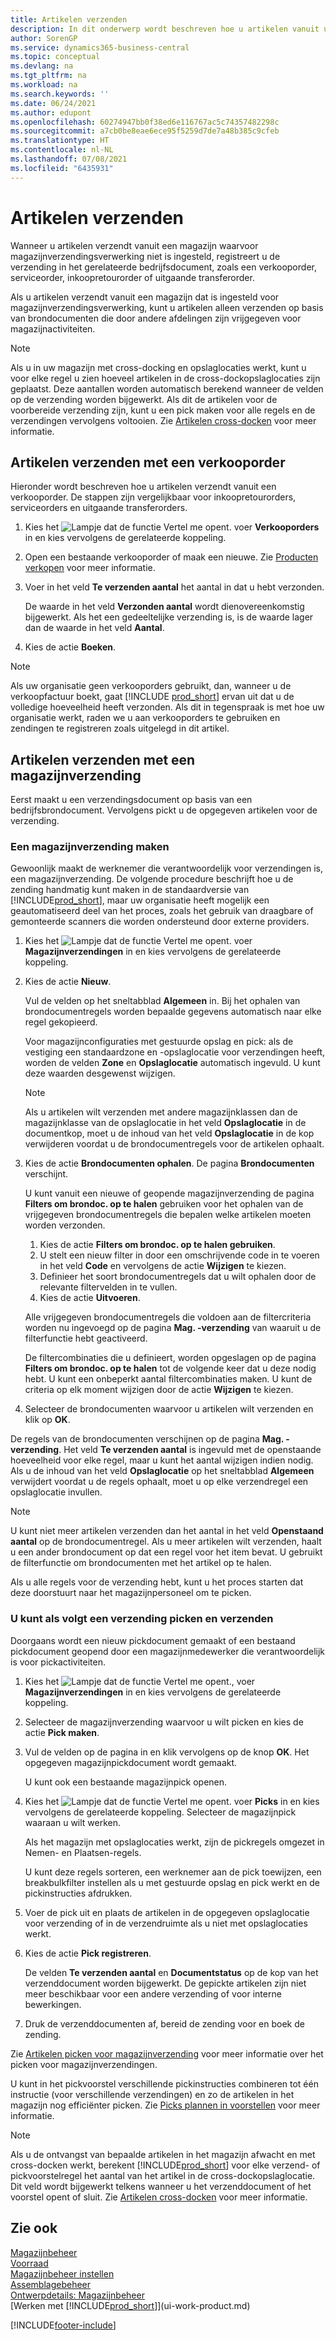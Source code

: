 ```yaml
---
title: Artikelen verzenden
description: In dit onderwerp wordt beschreven hoe u artikelen vanuit uw magazijn verzendt, afhankelijk van uw magazijnconfiguratie voor verzendingsverwerking.
author: SorenGP
ms.service: dynamics365-business-central
ms.topic: conceptual
ms.devlang: na
ms.tgt_pltfrm: na
ms.workload: na
ms.search.keywords: ''
ms.date: 06/24/2021
ms.author: edupont
ms.openlocfilehash: 60274947bb0f38ed6e116767ac5c74357482298c
ms.sourcegitcommit: a7cb0be8eae6ece95f5259d7de7a48b385c9cfeb
ms.translationtype: HT
ms.contentlocale: nl-NL
ms.lasthandoff: 07/08/2021
ms.locfileid: "6435931"
---
```

# <a name="ship-items"></a>Artikelen verzenden

Wanneer u artikelen verzendt vanuit een magazijn waarvoor magazijnverzendingsverwerking niet is ingesteld, registreert u de verzending in het gerelateerde bedrijfsdocument, zoals een verkooporder, serviceorder, inkoopretourorder of uitgaande transferorder.

Als u artikelen verzendt vanuit een magazijn dat is ingesteld voor magazijnverzendingsverwerking, kunt u artikelen alleen verzenden op basis van brondocumenten die door andere afdelingen zijn vrijgegeven voor magazijnactiviteiten.

> [!NOTE]
> Als u in uw magazijn met cross-docking en opslaglocaties werkt, kunt u voor elke regel u zien hoeveel artikelen in de cross-dockopslaglocaties zijn geplaatst. Deze aantallen worden automatisch berekend wanneer de velden op de verzending worden bijgewerkt. Als dit de artikelen voor de voorbereide verzending zijn, kunt u een pick maken voor alle regels en de verzendingen vervolgens voltooien. Zie [Artikelen cross-docken](warehouse-how-to-cross-dock-items.md) voor meer informatie.

## <a name="to-ship-items-with-a-sales-order"></a>Artikelen verzenden met een verkooporder

Hieronder wordt beschreven hoe u artikelen verzendt vanuit een verkooporder. De stappen zijn vergelijkbaar voor inkoopretourorders, serviceorders en uitgaande transferorders.  

1. Kies het ![Lampje dat de functie Vertel me opent.](media/ui-search/search_small.png "Vertel me wat u wilt doen") voer **Verkooporders** in en kies vervolgens de gerelateerde koppeling.
2. Open een bestaande verkooporder of maak een nieuwe. Zie [Producten verkopen](sales-how-sell-products.md) voor meer informatie.
3. Voer in het veld **Te verzenden aantal** het aantal in dat u hebt verzonden.

    De waarde in het veld **Verzonden aantal** wordt dienovereenkomstig bijgewerkt. Als het een gedeeltelijke verzending is, is de waarde lager dan de waarde in het veld **Aantal**.
4. Kies de actie **Boeken**.

> [!NOTE]
> Als uw organisatie geen verkooporders gebruikt, dan, wanneer u de verkoopfactuur boekt, gaat [!INCLUDE [prod_short](includes/prod_short.md)] ervan uit dat u de volledige hoeveelheid heeft verzonden. Als dit in tegenspraak is met hoe uw organisatie werkt, raden we u aan verkooporders te gebruiken en zendingen te registreren zoals uitgelegd in dit artikel.

## <a name="to-ship-items-with-a-warehouse-shipment"></a>Artikelen verzenden met een magazijnverzending

Eerst maakt u een verzendingsdocument op basis van een bedrijfsbrondocument. Vervolgens pickt u de opgegeven artikelen voor de verzending.

### <a name="to-create-a-warehouse-shipment"></a>Een magazijnverzending maken

Gewoonlijk maakt de werknemer die verantwoordelijk voor verzendingen is, een magazijnverzending. De volgende procedure beschrijft hoe u de zending handmatig kunt maken in de standaardversie van [!INCLUDE[prod_short](includes/prod_short.md)], maar uw organisatie heeft mogelijk een geautomatiseerd deel van het proces, zoals het gebruik van draagbare of gemonteerde scanners die worden ondersteund door externe providers.  

1. Kies het ![Lampje dat de functie Vertel me opent.](media/ui-search/search_small.png "Vertel me wat u wilt doen") voer **Magazijnverzendingen** in en kies vervolgens de gerelateerde koppeling.  
2. Kies de actie **Nieuw**.  

    Vul de velden op het sneltabblad **Algemeen** in. Bij het ophalen van brondocumentregels worden bepaalde gegevens automatisch naar elke regel gekopieerd.  

    Voor magazijnconfiguraties met gestuurde opslag en pick: als de vestiging een standaardzone en -opslaglocatie voor verzendingen heeft, worden de velden **Zone** en **Opslaglocatie** automatisch ingevuld. U kunt deze waarden desgewenst wijzigen.  

    > [!NOTE]  
    > Als u artikelen wilt verzenden met andere magazijnklassen dan de magazijnklasse van de opslaglocatie in het veld **Opslaglocatie** in de documentkop, moet u de inhoud van het veld **Opslaglocatie** in de kop verwijderen voordat u de brondocumentregels voor de artikelen ophaalt.  
3. Kies de actie **Brondocumenten ophalen**. De pagina **Brondocumenten** verschijnt.

    U kunt vanuit een nieuwe of geopende magazijnverzending de pagina **Filters om brondoc. op te halen** gebruiken voor het ophalen van de vrijgegeven brondocumentregels die bepalen welke artikelen moeten worden verzonden.

    1. Kies de actie **Filters om brondoc. op te halen gebruiken**.  
    2. U stelt een nieuw filter in door een omschrijvende code in te voeren in het veld **Code** en vervolgens de actie **Wijzigen** te kiezen.  
    3. Definieer het soort brondocumentregels dat u wilt ophalen door de relevante filtervelden in te vullen.  
    4. Kies de actie **Uitvoeren**.  

    Alle vrijgegeven brondocumentregels die voldoen aan de filtercriteria worden nu ingevoegd op de pagina **Mag. -verzending** van waaruit u de filterfunctie hebt geactiveerd.  

    De filtercombinaties die u definieert, worden opgeslagen op de pagina **Filters om brondoc. op te halen** tot de volgende keer dat u deze nodig hebt. U kunt een onbeperkt aantal filtercombinaties maken. U kunt de criteria op elk moment wijzigen door de actie **Wijzigen** te kiezen.

4. Selecteer de brondocumenten waarvoor u artikelen wilt verzenden en klik op **OK**.  

De regels van de brondocumenten verschijnen op de pagina **Mag. -verzending**. Het veld **Te verzenden aantal** is ingevuld met de openstaande hoeveelheid voor elke regel, maar u kunt het aantal wijzigen indien nodig. Als u de inhoud van het veld **Opslaglocatie** op het sneltabblad **Algemeen** verwijdert voordat u de regels ophaalt, moet u op elke verzendregel een opslaglocatie invullen.  

> [!NOTE]  
> U kunt niet meer artikelen verzenden dan het aantal in het veld **Openstaand aantal** op de brondocumentregel. Als u meer artikelen wilt verzenden, haalt u een ander brondocument op dat een regel voor het item bevat. U gebruikt de filterfunctie om brondocumenten met het artikel op te halen.  

Als u alle regels voor de verzending hebt, kunt u het proces starten dat deze doorstuurt naar het magazijnpersoneel om te picken.

### <a name="to-pick-and-ship"></a>U kunt als volgt een verzending picken en verzenden

Doorgaans wordt een nieuw pickdocument gemaakt of een bestaand pickdocument geopend door een magazijnmedewerker die verantwoordelijk is voor pickactiviteiten.  

1. Kies het ![Lampje dat de functie Vertel me opent.](media/ui-search/search_small.png "Vertel me wat u wilt doen"), voer **Magazijnverzendingen** in en kies vervolgens de gerelateerde koppeling.
2. Selecteer de magazijnverzending waarvoor u wilt picken en kies de actie **Pick maken**.
3. Vul de velden op de pagina in en klik vervolgens op de knop **OK**. Het opgegeven magazijnpickdocument wordt gemaakt.

    U kunt ook een bestaande magazijnpick openen.
4. Kies het ![Lampje dat de functie Vertel me opent.](media/ui-search/search_small.png "Vertel me wat u wilt doen") voer **Picks** in en kies vervolgens de gerelateerde koppeling. Selecteer de magazijnpick waaraan u wilt werken.

    Als het magazijn met opslaglocaties werkt, zijn de pickregels omgezet in Nemen- en Plaatsen-regels.

    U kunt deze regels sorteren, een werknemer aan de pick toewijzen, een breakbulkfilter instellen als u met gestuurde opslag en pick werkt en de pickinstructies afdrukken.

5. Voer de pick uit en plaats de artikelen in de opgegeven opslaglocatie voor verzending of in de verzendruimte als u niet met opslaglocaties werkt.
6. Kies de actie **Pick registreren**.

    De velden **Te verzenden aantal** en **Documentstatus** op de kop van het verzenddocument worden bijgewerkt. De gepickte artikelen zijn niet meer beschikbaar voor een andere verzending of voor interne bewerkingen.
7. Druk de verzenddocumenten af, bereid de zending voor en boek de zending.

Zie [Artikelen picken voor magazijnverzending](warehouse-how-to-pick-items-for-warehouse-shipment.md) voor meer informatie over het picken voor magazijnverzendingen.

U kunt in het pickvoorstel verschillende pickinstructies combineren tot één instructie (voor verschillende verzendingen) en zo de artikelen in het magazijn nog efficiënter picken. Zie [Picks plannen in voorstellen](warehouse-how-to-plan-picks-in-worksheets.md) voor meer informatie.

> [!NOTE]
> Als u de ontvangst van bepaalde artikelen in het magazijn afwacht en met cross-docken werkt, berekent [!INCLUDE[prod_short](includes/prod_short.md)] voor elke verzend- of pickvoorstelregel het aantal van het artikel in de cross-dockopslaglocatie. Dit veld wordt bijgewerkt telkens wanneer u het verzenddocument of het voorstel opent of sluit. Zie [Artikelen cross-docken](warehouse-how-to-cross-dock-items.md) voor meer informatie.

## <a name="see-also"></a>Zie ook

[Magazijnbeheer](warehouse-manage-warehouse.md)  
[Voorraad](inventory-manage-inventory.md)  
[Magazijnbeheer instellen](warehouse-setup-warehouse.md)  
[Assemblagebeheer](assembly-assemble-items.md)  
[Ontwerpdetails: Magazijnbeheer](design-details-warehouse-management.md)  
[Werken met [!INCLUDE[prod_short](includes/prod_short.md)]](ui-work-product.md)  


[!INCLUDE[footer-include](includes/footer-banner.md)]